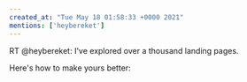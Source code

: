 ```yaml
---
created_at: "Tue May 18 01:58:33 +0000 2021"
mentions: ['heybereket']
---
```


RT @heybereket: I've explored over a thousand landing pages.

Here's how to make yours better:
